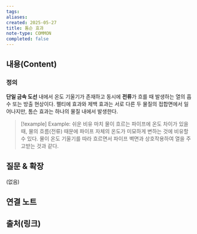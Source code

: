 ```yaml
---
tags:
aliases:
created: 2025-05-27
title: 톰슨 효과
note-type: COMMON
completed: false
---
```


## 내용(Content)
### 정의

**단일 금속 도선** 내에서 온도 기울기가 존재하고 동시에 **전류**가 흐를 때 발생하는 열의 흡수 또는 방출 현상이다. 펠티에 효과와 제백 효과는 서로 다른 두 물질의 접합면에서 일어나지만, 톰슨 효과는 하나의 물질 내에서 발생한다.

>[!example] Example: 쉬운 비유
>마치 물이 흐르는 파이프에 온도 차이가 있을 때, 물의 흐름(전류) 때문에 파이프 자체의 온도가 미묘하게 변하는 것에 비유할 수 있다. 물이 온도 기울기를 따라 흐르면서 파이프 벽면과 상호작용하여 열을 주고받는 것과 같다.


## 질문 & 확장

(없음)

## 연결 노트

## 출처(링크)

